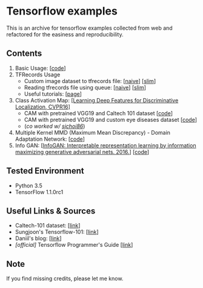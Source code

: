 # Tensorflow examples 

This is an archive for tensorflow examples collected from web and refactored for the easiness and reproducibility. 

## Contents
1. Basic Usage: [[code](https://github.com/itswyri/tensorflow_examples/blob/master/basic_usage.ipynb)]
2. TFRecords Usage
    - Custom image dataset to tfrecords file: [[naive](https://github.com/itswyri/tensorflow_examples/blob/master/convert_to_records_example.ipynb)] 
     [[slim](https://github.com/itswyri/tensorflow_examples/blob/master/convert_to_records_example_slim.ipynb)]
    - Reading tfrecords file using queue: [[naive](https://github.com/itswyri/tensorflow_examples/blob/master/read_records_example.ipynb)] 
     [[slim](https://github.com/itswyri/tensorflow_examples/blob/master/read_records_example_slim.ipynb)]
    - Useful tutorials: [[page](https://github.com/itswyri/tensorflow_examples/blob/master/tfrecords_useful_links.ipynb)]
4. Class Activation Map: [[Learning Deep Features for Discriminative Localization, CVPR16]](http://cnnlocalization.csail.mit.edu)
    - CAM with pretrained VGG19 and Caltech 101 dataset [[code](https://github.com/itswyri/tensorflow_examples/blob/master/cam_vgg.ipynb)]
    - CAM with pretrained VGG19 and custom eye diseases dataset [[code](https://github.com/itswyri/tensorflow_examples/blob/master/cam_vgg_eye.ipynb)]
    - (*co worked w/ [sjchoi86](https://github.com/sjchoi86)*)
5. Multiple Kernel MMD (Maximum Mean Discrepancy) - Domain Adaptation Network:  [[code](https://github.com/itswyri/tensorflow_examples/blob/master/mkmmd_dan.ipynb)]
5. Info GAN: [[InfoGAN: Interpretable representation learning by information maximizing generative adversarial nets. 2016.](<https://arxiv.org/abs/1606.03657>)] [[code](https://github.com/itswyri/tensorflow_examples/blob/master/info_gan.ipynb)]

## Tested Environment
- Python 3.5
- TensorFlow 1.1.0rc1

## Useful Links & Sources
- Caltech-101 dataset: [[link](http://www.vision.caltech.edu/Image_Datasets/Caltech101)]
- Sungjoon's Tensorflow-101: [[link](https://github.com/sjchoi86/Tensorflow-101)]
- Daniil's blog: [[link](http://warmspringwinds.github.io)]
- *[official]* Tensorflow Programmer's Guide [[link](https://www.tensorflow.org/programmers_guide/reading_data)]


## Note
If you find missing credits, please let me know. 
